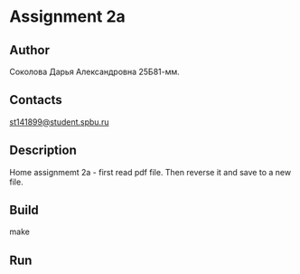 # Assignment 2a
## Author
Соколова Дарья Александровна 25Б81-мм.
## Contacts
st141899@student.spbu.ru
## Description
Home assignmemt 2a - first read pdf file. Then reverse it and save to a new file.
## Build
make
## Run
